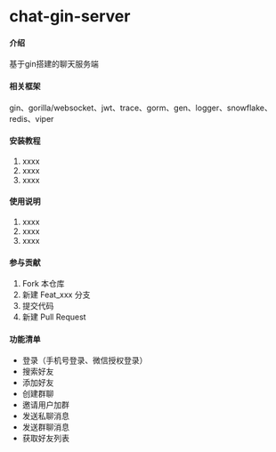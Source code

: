 # chat-gin-server

#### 介绍
基于gin搭建的聊天服务端

#### 相关框架
gin、gorilla/websocket、jwt、trace、gorm、gen、logger、snowflake、redis、viper


#### 安装教程

1.  xxxx
2.  xxxx
3.  xxxx

#### 使用说明

1.  xxxx
2.  xxxx
3.  xxxx

#### 参与贡献

1.  Fork 本仓库
2.  新建 Feat_xxx 分支
3.  提交代码
4.  新建 Pull Request


#### 功能清单
- 登录（手机号登录、微信授权登录）
- 搜索好友
- 添加好友
- 创建群聊
- 邀请用户加群
- 发送私聊消息
- 发送群聊消息
- 获取好友列表